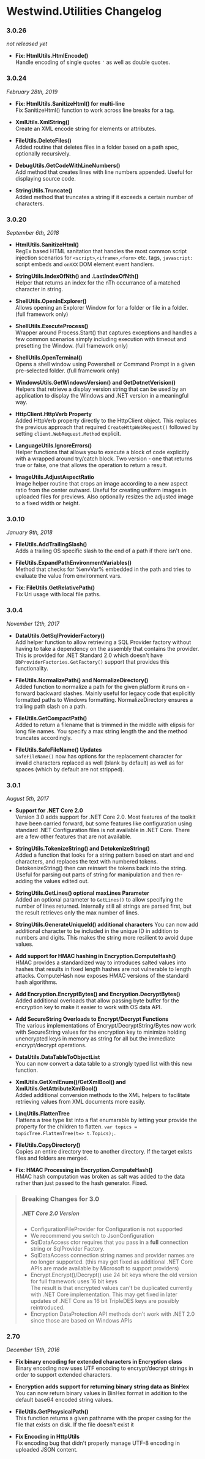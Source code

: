 ﻿# Westwind.Utilities Changelog

### 3.0.26
*not released yet*

* **Fix: HtmlUtils.HtmlEncode()**  
Handle encoding of single quotes `'` as well as double quotes.

### 3.0.24
*February 28th, 2019*

* **Fix: HtmlUtils.SanitizeHtml() for multi-line**  
Fix SanitizeHtml() function to work across line breaks for a tag.

* **XmlUtils.XmlString()**  
Create an XML encode string for elements or attributes.

* **FileUtils.DeleteFiles()**  
Added routine that deletes files in a folder based on a path spec, optionally recursively.

* **DebugUtils.GetCodeWithLineNumbers()**  
Add method that creates lines with line numbers appended. Useful for displaying source code.

* **StringUtils.Truncate()**  
Added method that truncates a string if it exceeds a certain number of characters.

### 3.0.20
*September 6th, 2018*

* **HtmlUtils.SanitizeHtml()**  
RegEx based HTML sanitation that handles the most common script injection scenarios for `<script>`,`<iframe>`,`<form>` etc. tags, `javascript:` script embeds and `onXXX` DOM element event handlers.

* **StringUtils.IndexOfNth() and .LastIndexOfNth()**  
Helper that returns an index for the nTh occurrance of a matched character in string.

* **ShellUtils.OpenInExplorer()**  
Allows opening an Explorer Window for for a folder or file in a folder. (full framework only)

* **ShellUtils.ExecuteProcess()**  
Wrapper around Process.Start() that captures exceptions and handles a few common scenarios simply including execution with timeout and presetting the Window. (full framework only)

* **ShellUtils.OpenTerminal()**  
Opens a shell window using Powershell or Command Prompt in a given pre-selected folder. (full framework only)

* **WindowsUtils.GetWindowsVersion() and GetDotnetVerision()**  
Helpers that retrieve a display version string that can be used by an application to display the Windows and .NET version in a meaningful way.

* **HttpClient.HttpVerb Property**  
Added HttpVerb property directly to the HttpClient object. This replaces the previous approach that required `CreateHttpWebRequest()` followed by setting  `client.WebRequest.Method` explicit.

* **LanguageUtils.IgnoreErrors()**   
Helper functions that allows you to execute a block of code explicitly with a wrapped around try/catch block. Two version - one that returns true or false, one that allows the operation to return a result.

* **ImageUtils.AdjustAspectRatio**   
Image helper routine that crops an image according to a new aspect ratio from the center outward. Useful for creating uniform images in uploaded files for previews. Also optionally resizes the adjusted image to a fixed width or height.

### 3.0.10
*January 9th, 2018*

* **FileUtils.AddTrailingSlash()**  
Adds a trailing OS specific slash to the end of a path if there isn't one.

* **FileUtils.ExpandPathEnvironmentVariables()**  
Method that checks for %envVar% embedded in the path and tries to evaluate the value from environment vars.

* **Fix: FileUtils.GetRelativePath()**   
Fix Uri usage with local file paths.

### 3.0.4
*November 12th, 2017*

* **DataUtils.GetSqlProviderFactory()**  
Add helper function to allow retrieving a SQL Provider factory without having to take a dependency on the assembly that contains the provider. This is provided for .NET Standard 2.0 which doesn't have `DbProviderFactories.GetFactory()` support that provides this functionality.

* **FileUtils.NormalizePath() and NormalizeDirectory()**  
Added function to normalize a path for the given platform it runs on - forward backward slashes. Mainly useful for legacy code that explicitly formatted paths to Windows formatting. NormalizeDirectory ensures a trailing path slash on a path.

* **FileUtils.GetCompactPath()**  
Added to return a filename that is trimmed in the middle with elipsis for long file names. You specify a max string length the and the method truncates accordingly.

* **FileUtils.SafeFileName() Updates**  
`SafeFileName()` now has options for the replacement character for invalid characters replaced as well (blank by default) as well as for spaces (which by default are not stripped).


### 3.0.1
*August 5th, 2017*

* **Support for .NET Core 2.0**  
Version 3.0 adds support for .NET Core 2.0. Most features of the toolkit have been carried forward, but some features like configuration using standard .NET Configuration files is not available in .NET Core. There are a few other features that are not available.

* **StringUtils.TokenizeString() and DetokenizeString()**  
Added a function that looks for a string pattern based on start and end characters, and replaces the text with numbered tokens. DetokenizeString() then can reinsert the tokens back into the string. Useful for parsing out parts of string for manipulation and then re-adding the values edited out.

* **StringUtils.GetLines() optional maxLines Parameter**  
Added an optional parameter to `GetLines()` to allow specifying the number of lines returned. Internally still all strings are parsed first, but the result retrieves only the max number of lines.

* **StringUtils.GenerateUniqueId() additional characters**
You can now add additional character to be included in the unique ID in addition to numbers and digits. This makes the string more resilient to avoid dupe values.

* **Add support for HMAC hashing in Encryption.ComputeHash()**  
HMAC provides a standardized way to introduces salted values into hashes that results in fixed length hashes are not vulnerable to length attacks. ComputeHash now exposes HMAC versions of the standard hash algorithms.

* **Add Encryption.EncryptBytes() and Encryption.DecryptBytes()**  
Added additional overloads that allow passing byte buffer for the encryption key to make it easier to work with OS data API.

* **Add SecureString Overloads to Encrypt/Decrypt Functions**   
The various implementations of Encrypt/DecryptString/Bytes now work with SecureString values for the encryption key to minimize holding unencrypted keys in memory as string for all but the immediate encrypt/decrypt operations.

* **DataUtils.DataTableToObjectList<T>**   
You can now convert a data table to a strongly typed list with this new function.

* **XmlUtils.GetXmlEnum()/GetXmlBool() and XmlUtils.GetAttributeXmlBool()**   
Added additional conversion methods to the XML helpers to facilitate retrieving values from XML documents more easily.

* **LinqUtils.FlattenTree**   
Flattens a tree type list into a flat enumarable by letting your provide the property for the children to flatten. `var topics = topicTree.FlattenTree(t=> t.Topics);`.

* **FileUtils.CopyDirectory()**  
Copies an entire directory tree to another directory. If the target exists files and folders are merged.

* **Fix: HMAC Processing in Encryption.ComputeHash()**  
HMAC hash computation was broken as salt was added to the data rather than just passed to the hash generator. Fixed.

> ### Breaking Changes for 3.0
> ##### .NET Core 2.0 Version
> * ConfigurationFileProvider for Configuration is not supported
> * We recommend you switch to JsonConfiguration
> * SqlDataAccess ctor requires that you pass in a **full** connection string or SqlProvider Factory. 
> * SqlDataAccess connection string names and provider names are no longer supported. (this may get fixed as additional .NET Core APIs are made available by Microsoft to support providers)
> * Encrypt.Encrypt()/Decrypt() use 24 bit keys where the old version for full framework uses 16 bit keys  
> The result is that encrypted values can't be duplicated currently with .NET Core implementation. This may get fixed in later updates of .NET Core as 16 bit TripleDES keys are possibly reintroduced.
> * Encryption DataProtection API methods don't work with .NET 2.0 since those are based on Windows APIs


### 2.70
*December 15th, 2016*

* **Fix binary encoding for extended characters in Encryption class**  
Binary encoding now uses UTF encoding to encrypt/decrypt strings in order to support extended characters.

* **Encryption adds support for returning binary string data as BinHex**  
You can now return binary values in BinHex format in addition to the default base64 encoded string values.

* **FileUtils.GetPhsysicalPath()**  
This function returns a given pathname with the proper casing for the file that exists on disk. If the file doesn't exist it

* **Fix Encoding in HttpUtils**  
Fix encoding bug that didn't properly manage UTF-8 encoding in uploaded JSON content.
